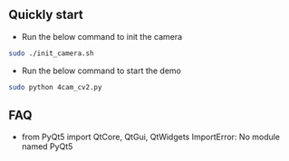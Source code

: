 ## Quickly start
- Run the below command to init the camera
```Bash
sudo ./init_camera.sh
```

- Run the below command to start the demo
```Bash
sudo python 4cam_cv2.py
```

## FAQ
- from PyQt5 import QtCore, QtGui, QtWidgets
  ImportError: No module named PyQt5
